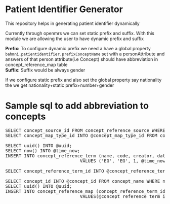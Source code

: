 # Patient Identifier Generator

This repository helps in generating patient identifier dynamically

Currently through openmrs we can set static prefix and suffix. With this module we are allowing the user to have dynamic prefix and suffix

<b>Prefix:</b> To configure dynamic prefix we need a have a global property `bahmni.patientidentifier.prefixConceptName` set with a personAttribute and answers of that person attribute(i.e Concept) should have abbreviation in concept_reference_map table
<br>
<b>Suffix:</b> Suffix would be always gender

If we configure static prefix and also set the global property say nationality the we get nationality+static prefix+number+gender 

# Sample sql to  add abbreviation to concepts 

<pre>
SELECT concept_source_id FROM concept_reference_source WHERE name = "Abbreviation";
SELECT concept_map_type_id INTO @concept_map_type_id FROM concept_map_type WHERE name='SAME-AS';

SELECT uuid() INTO @uuid;
SELECT now() INTO @time_now;
INSERT INTO concept_reference_term (name, code, creator, date_created,concept_source_id, retired, uuid)
                            VALUES ('EG', 'EG', 1, @time_now, @concept_source_id, 0, @uuid);

SELECT concept_reference_term_id INTO @concept_reference_term_id FROM concept_reference_term WHERE name='EG';

SELECT concept_id INTO @concept_id FROM concept_name WHERE name = 'Egyptian' AND concept_name_type = 'FULLY_SPECIFIED';
SELECT uuid() INTO @uuid;
INSERT INTO concept_reference_map (concept_reference_term_id, concept_map_type_id, concept_id, date_created, creator, uuid)
                            VALUES(@concept_reference_term_id , @concept_map_type_id, @concept_id, @time_now,1, @uuid);
</pre>
